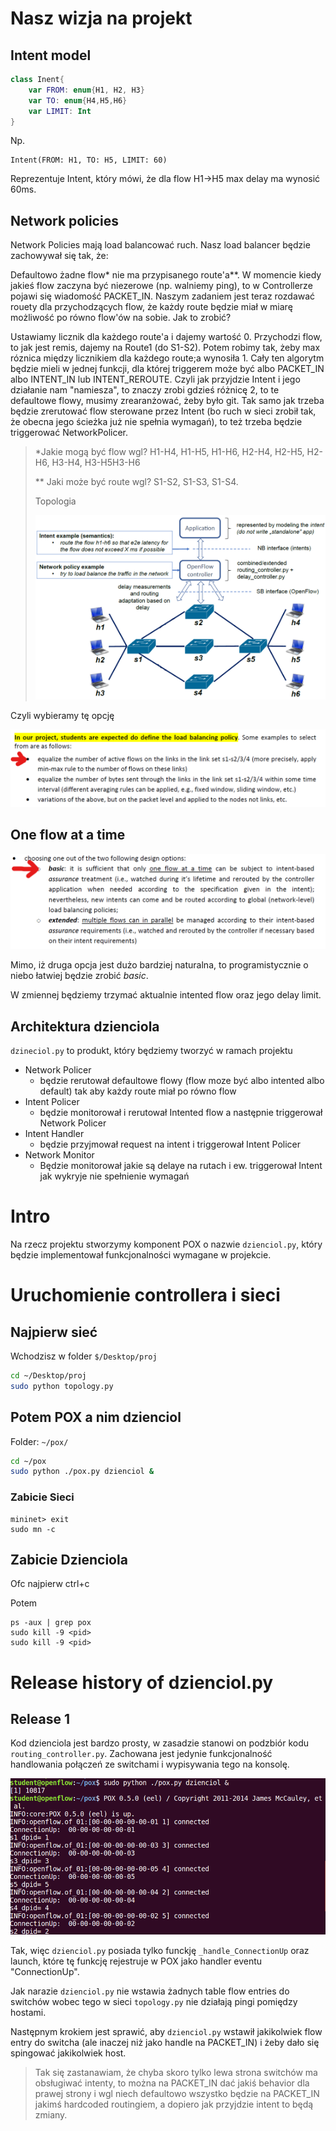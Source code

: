 # Nasz wizja na projekt

## Intent model

```kotlin
class Inent{
  	var FROM: enum{H1, H2, H3}
	var TO: enum{H4,H5,H6}
	var LIMIT: Int 
}

```

Np.

```
Intent(FROM: H1, TO: H5, LIMIT: 60)
```

Reprezentuje Intent, który mówi, że dla flow H1->H5 max delay ma wynosić 60ms.

## Network policies

Network Policies mają load balancować ruch. Nasz load balancer będzie zachowywał się tak, że:

Defaultowo żadne flow* nie ma przypisanego route'a**. W momencie kiedy jakieś flow zaczyna być niezerowe (np. walniemy ping), to w Controllerze pojawi się wiadomość PACKET_IN. Naszym zadaniem jest teraz rozdawać rouety dla przychodzących flow, że każdy route będzie miał w miarę możliwość po równo flow'ów na sobie. Jak to zrobić?

Ustawiamy licznik dla każdego route'a i dajemy wartość 0. Przychodzi flow, to jak jest remis, dajemy na Route1 (do S1-S2). Potem robimy tak, żeby max róznica między licznikiem dla każdego route;a wynosiła 1. Cały ten algorytm będzie mieli w jednej funkcji, dla której triggerem może być albo PACKET_IN albo INTENT_IN lub INTENT_REROUTE. Czyli jak przyjdzie Intent i jego działanie nam "namiesza", to znaczy zrobi gdzieś różnicę 2, to te defaultowe flowy, musimy zrearanżować, żeby było git. Tak samo jak trzeba będzie zrerutować flow sterowane przez Intent (bo ruch w sieci zrobił tak, że obecna jego ścieżka już nie spełnia wymagań), to też trzeba będzie triggerować NetworkPolicer.

> *Jakie mogą być flow wgl? H1-H4, H1-H5, H1-H6, H2-H4, H2-H5, H2-H6, H3-H4, H3-H5H3-H6
>
> ** Jaki może być route wgl? S1-S2, S1-S3, S1-S4.
>
> Topologia
>
> <img src="img/topology.png" style="zoom:75%;" />

Czyli wybieramy tę opcję

![](img/2.png)

## One flow at a time

![](img/3.png)

Mimo, iż druga opcja jest dużo bardziej naturalna, to programistycznie o niebo łatwiej będzie zrobić *basic*.

W zmiennej będziemy trzymać aktualnie intented flow oraz jego delay limit. 

## Architektura dzienciola

`dzineciol.py` to produkt, który będziemy tworzyć w ramach projektu

- Network Policer
  - będzie rerutował defaultowe flowy (flow moze być albo intented albo default) tak aby każdy route miał po równo flow
- Intent Policer
  - będzie monitorował i rerutował Intented flow a następnie triggerował Network Policer
- Intent Handler
  - będzie przyjmował request na intent i triggerował Intent Policer
- Network Monitor
  - Będzie monitorował jakie są delaye na rutach i ew. triggerował Intent jak wykryje nie spełnienie wymagań



# Intro

Na rzecz projektu stworzymy komponent POX o nazwie `dzienciol.py`, który będzie implementował funkcjonalności wymagane w projekcie.

# Uruchomienie controllera i sieci

## Najpierw sieć

Wchodzisz w folder `$/Desktop/proj`

```sh
cd ~/Desktop/proj
sudo python topology.py
```

## Potem POX a nim dzienciol

Folder: `~/pox/`

```sh
cd ~/pox
sudo python ./pox.py dzienciol &
```

### Zabicie Sieci

```
mininet> exit
sudo mn -c
```

## Zabicie Dzienciola

Ofc najpierw ctrl+c

Potem

```
ps -aux | grep pox
sudo kill -9 <pid>
sudo kill -9 <pid>
```

# Release history of dzienciol.py

## Release 1

Kod dzienciola jest bardzo prosty, w zasadzie stanowi on podzbiór kodu `routing_controller.py`. Zachowana jest jedynie funkcjonalność handlowania połączeń ze switchami i wypisywania tego na konsolę. 

![](img/1.png)

Tak, więc `dzienciol.py` posiada tylko funckję `_handle_ConnectionUp` oraz launch, które tę funkcję rejestruje w POX jako handler eventu "ConnectionUp".

Jak narazie `dzienciol.py` nie wstawia żadnych table flow entries do switchów wobec tego w sieci `topology.py` nie działają pingi pomiędzy hostami. 

Następnym krokiem jest sprawić, aby `dzienciol.py` wstawił jakikolwiek flow entry do switcha (ale inaczej niż jako handle na PACKET_IN) i żeby dało się spingować jakikolwiek host.

> Tak się zastanawiam, że chyba skoro tylko lewa strona switchów ma obsługiwać intenty, to można na PACKET_IN dać jakiś behavior dla prawej strony i wgl niech defaultowo wszystko będzie na PACKET_IN jakimś hardcoded routingiem, a dopiero jak przyjdzie intent to będą zmiany.